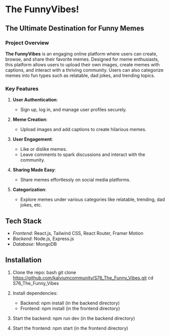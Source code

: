 

# The FunnyVibes!

## The Ultimate Destination for Funny Memes



### **Project Overview**
**The FunnyVibes** is an engaging online platform where users can create, browse, and share their favorite memes. Designed for meme enthusiasts, this platform allows users to upload their own images, create memes with captions, and interact with a thriving community. Users can also categorize memes into fun types such as relatable, dad jokes, and trending topics.



### **Key Features**

1. **User Authentication**:
   - Sign up, log in, and manage user profiles securely.

2. **Meme Creation**:
   - Upload images and add captions to create hilarious memes.

3. **User Engagement**:
   - Like or dislike memes.
   - Leave comments to spark discussions and interact with the community.

4. **Sharing Made Easy**:
   - Share memes effortlessly on social media platforms.

5. **Categorization**:
   - Explore memes under various categories like relatable, trending, dad jokes, etc.

## Tech Stack

- *Frontend*: React.js, Tailwind CSS, React Router, Framer Motion
- *Backend*: Node.js, Express.js
- *Database*: MongoDB

## Installation

1. Clone the repo:
   bash
   git clone https://github.com/kalviumcommunity/S76_The_Funny_Vibes.git
   cd S76_The_Funny_Vibes
   

2. Install dependencies:
   - Backend: npm install (in the backend directory)
   - Frontend: npm install (in the frontend directory)

3. Start the backend: npm run dev (in the backend directory)

4. Start the frontend: npm start (in the frontend directory)

